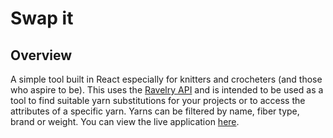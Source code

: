 # Swap it

## Overview
A simple tool built in React especially for knitters and crocheters (and those who aspire to be).
This uses the [Ravelry API](https://github.com/walkerkq/ravelRy) and is intended to be used as a tool to find suitable yarn substitutions for your projects or to access the attributes of a specific yarn.
Yarns can be filtered by name, fiber type, brand or weight.
You can view the live application [here](https://swapit-yarn.com/).
